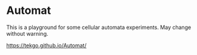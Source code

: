# Automat

This is a playground for some cellular automata experiments. May change without warning.

https://tekgo.github.io/Automat/
